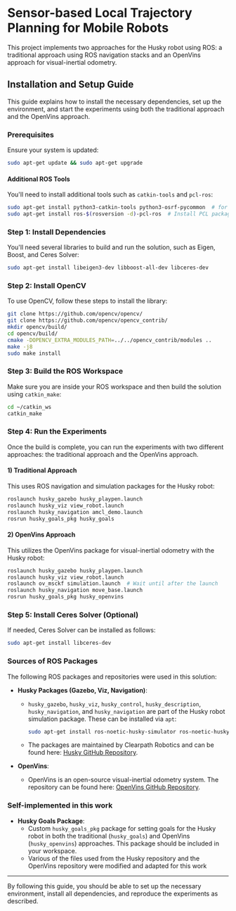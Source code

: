 
# Sensor-based Local Trajectory Planning for Mobile Robots

This project implements two approaches for the Husky robot using ROS: a traditional approach using ROS navigation stacks and an OpenVins approach for visual-inertial odometry.

## Installation and Setup Guide

This guide explains how to install the necessary dependencies, set up the environment, and start the experiments using both the traditional approach and the OpenVins approach.

### Prerequisites

Ensure your system is updated:

```bash
sudo apt-get update && sudo apt-get upgrade
```

#### Additional ROS Tools

You'll need to install additional tools such as `catkin-tools` and `pcl-ros`:

```bash
sudo apt-get install python3-catkin-tools python3-osrf-pycommon  # for Ubuntu 20.04
sudo apt-get install ros-$(rosversion -d)-pcl-ros  # Install PCL package for ROS
```

### Step 1: Install Dependencies

You'll need several libraries to build and run the solution, such as Eigen, Boost, and Ceres Solver:

```bash
sudo apt-get install libeigen3-dev libboost-all-dev libceres-dev
```

### Step 2: Install OpenCV

To use OpenCV, follow these steps to install the library:

```bash
git clone https://github.com/opencv/opencv/
git clone https://github.com/opencv/opencv_contrib/
mkdir opencv/build/
cd opencv/build/
cmake -DOPENCV_EXTRA_MODULES_PATH=../../opencv_contrib/modules ..
make -j8
sudo make install
```

### Step 3: Build the ROS Workspace

Make sure you are inside your ROS workspace and then build the solution using `catkin_make`:

```bash
cd ~/catkin_ws
catkin_make
```

### Step 4: Run the Experiments

Once the build is complete, you can run the experiments with two different approaches: the traditional approach and the OpenVins approach.

#### 1) **Traditional Approach**

This uses ROS navigation and simulation packages for the Husky robot:

```bash
roslaunch husky_gazebo husky_playpen.launch
roslaunch husky_viz view_robot.launch
roslaunch husky_navigation amcl_demo.launch
rosrun husky_goals_pkg husky_goals
```

#### 2) **OpenVins Approach**

This utilizes the OpenVins package for visual-inertial odometry with the Husky robot:

```bash
roslaunch husky_gazebo husky_playpen.launch
roslaunch husky_viz view_robot.launch
roslaunch ov_msckf simulation.launch  # Wait until after the launch
roslaunch husky_navigation move_base.launch
rosrun husky_goals_pkg husky_openvins
```

### Step 5: Install Ceres Solver (Optional)

If needed, Ceres Solver can be installed as follows:

```bash
sudo apt-get install libceres-dev
```

### Sources of ROS Packages

The following ROS packages and repositories were used in this solution:

- **Husky Packages (Gazebo, Viz, Navigation)**:
  - `husky_gazebo`, `husky_viz`, `husky_control`, `husky_description`, `husky_navigation`, and `husky_navigation` are part of the Husky robot simulation package. These can be installed via `apt`:
  
    ```bash
    sudo apt-get install ros-noetic-husky-simulator ros-noetic-husky-navigation ros-noetic-husky-gazebo ros-noetic-husky-viz
    ```
  
  - The packages are maintained by Clearpath Robotics and can be found here: [Husky GitHub Repository](https://github.com/husky/husky).

- **OpenVins**:
  - OpenVins is an open-source visual-inertial odometry system. The repository can be found here: [OpenVins GitHub Repository](https://github.com/rpng/open_vins).



### Self-implemented in this work

- **Husky Goals Package**:
  - Custom `husky_goals_pkg` package for setting goals for the Husky robot in both the traditional (`husky_goals`) and OpenVins (`husky_openvins`) approaches. This package should be included in your workspace.
  - Various of the files used from the Husky repository and the OpenVins repository were modified and adapted for this work

---

By following this guide, you should be able to set up the necessary environment, install all dependencies, and reproduce the experiments as described.

